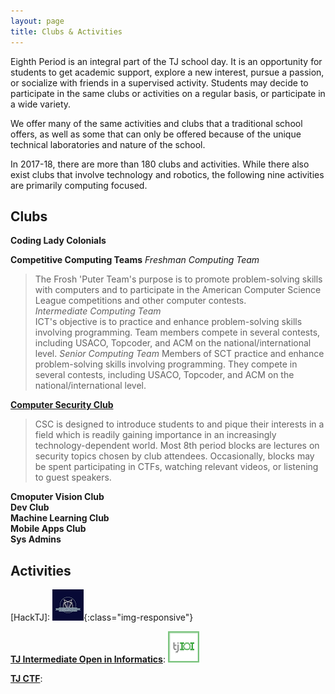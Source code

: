 ```yaml
---
layout: page
title: Clubs & Activities
---
```


Eighth Period is an integral part of the TJ school day.  It is an opportunity for students to get academic support,  explore a new interest, pursue a passion, or socialize with friends in a supervised activity. Students may decide to participate in the same clubs or activities on a regular basis, or participate in a wide variety.<br>

We offer many of the same activities and clubs that a traditional school offers, as well as some that can only be offered because of the unique technical laboratories and nature of the school.<br>

In 2017-18, there are more than 180 clubs and activities.  While there also exist clubs that involve technology and robotics, the following nine activities are primarily computing focused.  <br>

## Clubs

**Coding Lady Colonials**<br>

**Competitive Computing Teams**
*Freshman Computing Team*<br>
> The Frosh 'Puter Team's purpose is to promote problem-solving skills with computers and to participate in the American Computer Science League competitions and other computer contests.<br>
*Intermediate Computing Team*<br>
> ICT's objective is to practice and enhance problem-solving skills involving programming.  Team members compete in several contests, including USACO, Topcoder, and ACM on the national/international level.
*Senior Computing Team*
> Members of SCT practice and enhance problem-solving skills involving programming.  They compete in several contests, including USACO, Topcoder, and ACM on the national/international level.

**[Computer Security Club](https://activities.tjhsst.edu/csc/)**  
> CSC is designed to introduce students to and pique their interests in a field which is readily gaining importance in an increasingly   technology-dependent world. Most 8th period blocks are lectures on security topics chosen by club attendees. Occasionally, blocks may  be spent participating in CTFs, watching relevant videos, or listening to guest speakers. 

**Cmoputer Vision Club**<br>
**Dev Club**<br>
**Machine Learning Club**<br>
**Mobile Apps Club**<br>
**Sys Admins**<br>

## Activities

[HackTJ]:
![LogoHackTJ](/images/hacktjtiny.png "HackTJ"){:class="img-responsive"}

**[TJ Intermediate Open in Informatics](https://activities.tjhsst.edu/tjioi/)**:
![LogoIOI](/images/IOItiny.png)

**[TJ CTF](https://activities.tjhsst.edu/tjioi/)**:
